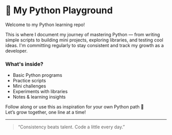 # 🐍 My Python Playground

Welcome to my Python learning repo!

This is where I document my journey of mastering Python — from writing simple scripts to building mini projects, exploring libraries, and testing cool ideas. I'm committing regularly to stay consistent and track my growth as a developer.

### What's inside?
- Basic Python programs
- Practice scripts
- Mini challenges
- Experiments with libraries
- Notes & learning insights

Follow along or use this as inspiration for your own Python path 🚀  
Let’s grow together, one line at a time!

---

> “Consistency beats talent. Code a little every day.”
